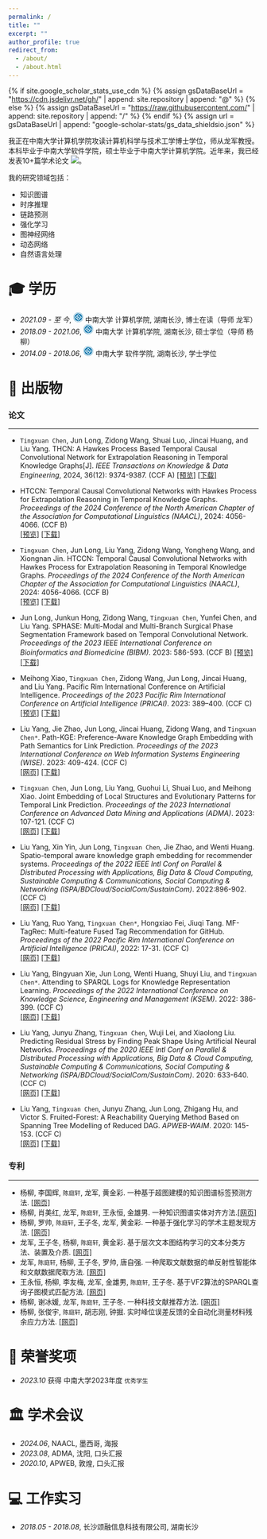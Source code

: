 ```yaml
---
permalink: /
title: ""
excerpt: ""
author_profile: true
redirect_from: 
  - /about/
  - /about.html
---
```


{% if site.google_scholar_stats_use_cdn %}
{% assign gsDataBaseUrl = "https://cdn.jsdelivr.net/gh/" | append: site.repository | append: "@" %}
{% else %}
{% assign gsDataBaseUrl = "https://raw.githubusercontent.com/" | append: site.repository | append: "/" %}
{% endif %}
{% assign url = gsDataBaseUrl | append: "google-scholar-stats/gs_data_shieldsio.json" %}

<span class='anchor' id='about-me'></span>

我正在中南大学计算机学院攻读计算机科学与技术工学博士学位，师从龙军教授。本科毕业于中南大学软件学院，硕士毕业于中南大学计算机学院。近年来，我已经发表10+篇学术论文
 <a href='https://scholar.google.com/citations?user=w32rzN0AAAAJ'><img src="https://img.shields.io/endpoint?url={{ url | url_encode }}&logo=Google%20Scholar&labelColor=f6f6f6&color=9cf&style=flat&label=引用"></a>。

我的研究领域包括：
- 知识图谱
- 时序推理
- 链路预测
- 强化学习
- 图神经网络
- 动态网络
- 自然语言处理
  


<span class='anchor' id='-xl'></span>

# 🎓 学历
- *2021.09 - 至  今*, <a href="https://www.csu.edu.cn/"><img class="svg" src="/images/CSU.png" width="20pt"></a> 中南大学 计算机学院, 湖南长沙, 博士在读（导师 龙军） 
- *2018.09 - 2021.06*, <a href="https://www.csu.edu.cn/"><img class="svg" src="/images/CSU.png" width="20pt"></a> 中南大学 计算机学院, 湖南长沙, 硕士学位（导师 杨柳）
- *2014.09 - 2018.06*, <a href="https://www.csu.edu.cn/"><img class="svg" src="/images/CSU.png" width="20pt"></a> 中南大学 软件学院, 湖南长沙, 学士学位
 
<span class='anchor' id='-lwzl'></span>

# 📝 出版物

### 论文
---

-	`Tingxuan Chen`, Jun Long, Zidong Wang, Shuai Luo, Jincai Huang, and Liu Yang. THCN: A Hawkes Process Based Temporal Causal Convolutional Network for Extrapolation Reasoning in Temporal Knowledge Graphs[J]. *IEEE Transactions on Knowledge & Data Engineering*, 2024, 36(12): 9374-9387. (CCF A) [[预览]](https://doi.ieeecomputersociety.org/10.1109/TKDE.2024.3474051) [[下载]](https://doi.ieeecomputersociety.org/10.1109/TKDE.2024.3474051) 

-	HTCCN: Temporal Causal Convolutional Networks with Hawkes Process for Extrapolation Reasoning in Temporal Knowledge Graphs. *Proceedings of the 2024 Conference of the North American Chapter of the Association for Computational Linguistics (NAACL)*, 2024: 4056-4066. (CCF B)  
[[预览]](https://aclanthology.org/2024.naacl-long.225.pdf) [[下载]](/pdf/TangJ-2022-Mechanism%20of%20Magnetic%20Flux%20Leakage%20Detection%20Method%20Based%20on%20the%20Slotted.pdf)

-	`Tingxuan Chen`, Jun Long, Liu Yang, Zidong Wang, Yongheng Wang, and Xiongnan Jin. HTCCN: Temporal Causal Convolutional Networks with Hawkes Process for Extrapolation Reasoning in Temporal Knowledge Graphs. *Proceedings of the 2024 Conference of the North American Chapter of the Association for Computational Linguistics (NAACL)*, 2024: 4056-4066. (CCF B)  
[[预览]](https://aclanthology.org/2024.naacl-long.225.pdf) [[下载]](/pdf/TangJ-2022-Mechanism%20of%20Magnetic%20Flux%20Leakage%20Detection%20Method%20Based%20on%20the%20Slotted.pdf)

-	Jun Long, Junkun Hong, Zidong Wang, `Tingxuan Chen`, Yunfei Chen, and Liu Yang. SPHASE: Multi-Modal and Multi-Branch Surgical Phase Segmentation Framework based on Temporal Convolutional Network. *Proceedings of the 2023 IEEE International Conference on Bioinformatics and Biomedicine (BIBM)*. 2023: 586-593. (CCF B) 
[[预览]](https://ieeexplore.ieee.org/abstract/document/10385579) [[下载]](/pdf/TangJ-2021-A%20novel%20magnetic%20flux%20leakage%20method%20based%20on%20the%20ferromagnetic%20lift-off%20layer.pdf)

-	Meihong Xiao, `Tingxuan Chen`, Zidong Wang, Jun Long, Jincai Huang, and Liu Yang. Pacific Rim International Conference on Artificial Intelligence. *Proceedings of the 2023 Pacific Rim International Conference on Artificial Intelligence (PRICAI)*. 2023: 389–400. (CCF C)  
[[预览]](https://link.springer.com/chapter/10.1007/978-981-99-7019-3_36) [[下载]](/pdf/TangJ-2020-The%20influence%20of%20magnetic%20head%E2%80%99s%20pose%20on%20magnetic%20flux%20leakage%20detection.pdf)

- Liu Yang, Jie Zhao, Jun Long, Jincai Huang, Zidong Wang, and `Tingxuan Chen*`. Path-KGE: Preference-Aware Knowledge Graph Embedding with Path Semantics for Link Prediction. *Proceedings of the 2023 International Conference on Web Information Systems Engineering (WISE)*. 2023: 409-424. (CCF C)  
[[网页]](https://link.springer.com/chapter/10.1007/978-981-99-7254-8_32) [[下载]](/pdf/FengB-2022-A%20Review%20of%20Magnetic%20Flux%20Leakage%20Nondestructive%20Testing.pdf)

- `Tingxuan Chen`, Jun Long, Liu Yang, Guohui Li, Shuai Luo, and Meihong Xiao. Joint Embedding of Local Structures and Evolutionary Patterns for Temporal Link Prediction. *Proceedings of the 2023 International Conference on Advanced Data Mining and Applications (ADMA)*. 2023: 107-121. (CCF C)  
[[网页]](https://link.springer.com/chapter/10.1007/978-3-031-46664-9_8) [[下载]](/pdf/JinX-2022-A%20Self-Adaptive%20Vibration%20Reduction%20Method%20Based%20on%20Deep%20Deterministic%20Policy.pdf)

- Liu Yang, Xin Yin, Jun Long, `Tingxuan Chen`, Jie Zhao, and Wenti Huang. Spatio-temporal aware knowledge graph embedding for recommender systems. *Proceedings of the 2022 IEEE Intl Conf on Parallel \& Distributed Processing with Applications, Big Data \& Cloud Computing, Sustainable Computing \& Communications, Social Computing \& Networking (ISPA/BDCloud/SocialCom/SustainCom)*. 2022:896-902. (CCF C)  
[[网页]](https://ieeexplore.ieee.org/abstract/document/10070740) [[下载]](/pdf/ZhangJ-2022-Inspection%20of%20Cracks%20in%20the%20Piston%20Rod%20of%20a%20Hydraulic%20Cylinder%20Using%20Injected.pdf)

-	Liu Yang, Ruo Yang, `Tingxuan Chen*`, Hongxiao Fei, Jiuqi Tang. MF-TagRec: Multi-feature Fused Tag Recommendation for GitHub. *Proceedings of the 2022 Pacific Rim International Conference on Artificial Intelligence (PRICAI)*, 2022: 17-31. (CCF C)  
[[网页]](https://link.springer.com/chapter/10.1007/978-3-031-20868-3_2) [[下载]](/pdf/WangS-2022-A%20Novel%20AC-MFL%20Probe%20Based%20on%20the%20Parallel%20Cables%20Magnetizing%20Technique.pdf)

-	Liu Yang, Bingyuan Xie, Jun Long, Wenti Huang, Shuyi Liu, and `Tingxuan Chen*`. Attending to SPARQL Logs for Knowledge Representation Learning. *Proceedings of the 2022 International Conference on Knowledge Science, Engineering and Management (KSEM)*. 2022: 386-399. (CCF C)  
[[网页]](https://link.springer.com/chapter/10.1007/978-3-031-10983-6_30) [[下载]](/pdf/Wang-2020-A%20Novel%20Magnetic%20Flux%20Leakage%20Testing%20Method%20Based%20on%20AC%20and%20DC%20Composite.pdf)

- Liu Yang, Junyu Zhang, `Tingxuan Chen`, Wuji Lei, and Xiaolong Liu. Predicting Residual Stress by Finding Peak Shape Using Artificial Neural Networks. *Proceedings of the 2020 IEEE Intl Conf on Parallel \& Distributed Processing with Applications, Big Data \& Cloud Computing, Sustainable Computing \& Communications, Social Computing \& Networking (ISPA/BDCloud/SocialCom/SustainCom)*. 2020: 633-640. (CCF C)  
[[网页]](https://ieeexplore.ieee.org/abstract/document/9444001) [[下载]](/pdf/WangR-2020-Motion%20induced%20eddy%20current%20based%20testing%20method%20for%20the%20detection%20of.pdf)

-	Liu Yang, `Tingxuan Chen`, Junyu Zhang, Jun Long, Zhigang Hu, and Victor S. Fruited-Forest: A Reachability Querying Method Based on Spanning Tree Modelling of Reduced DAG. *APWEB-WAIM*. 2020: 145-153. (CCF C)  
[[网页]](https://link.springer.com/chapter/10.1007/978-3-030-60259-8_11) [[下载]](/pdf/WangR-2019-A%20large%20lift-off%20nondestructive%20testing%20method%20based%20on%20the%20interaction%20between.pdf)

### 专利
---
- 杨柳, 李国辉, `陈庭轩`, 龙军, 黄金彩. 一种基于超图建模的知识图谱标签预测方法. [[网页]](https://cprs.patentstar.com.cn/Search/Detail?ANE=7CDA4DBA9GEDBIHA9CIC9BHA9IAA8DDABHFA9AGE9HEE9DCC)
- 杨柳, 肖美红, 龙军, `陈庭轩`, 王永恒, 金雄男. 一种知识图谱实体对齐方法.[[网页]](https://cprs.patentstar.com.cn/Search/Detail?ANE=9EGD6CEA9DGC9DGD9IBB5DCACFGAIIIA9HFF9BABCFGA4ACA)
- 杨柳, 罗帅, `陈庭轩`, 王子冬, 龙军, 黄金彩. 一种基于强化学习的学术主题发现方法. [[网页]](https://cprs.patentstar.com.cn/Search/Detail?ANE=9CGB6FBA9GHG9DHE9FIF9BIA9CGH9AIEDGGA9GGG9IGG3ABA) 
- 龙军, 王子冬, 杨柳, `陈庭轩`, 黄金彩. 基于层次文本图结构学习的文本分类方法、装置及介质. [[网页]](https://cprs.patentstar.com.cn/Search/Detail?ANE=9FHF7EDA6CCA9FFE9GDB9GEB9DDCDIHA9HGF9EDH4DAAAEEA) 
- 龙军, `陈庭轩`, 杨柳, 王子冬, 罗帅, 唐自强. 一种爬取文献数据的单反射性智能体和文献数据爬取方法. [[网页]](https://cprs.patentstar.com.cn/Search/Detail?ANE=8AGA7BGA9FCA9DFC4DAA6FBA6BFABEGA9GCFBHGA9AHH8FAA)
- 王永恒, 杨柳, 李友梅, 龙军, 金雄男, `陈庭轩`, 王子冬. 基于VF2算法的SPARQL查询子图模式匹配方法. [[网页]](https://cprs.patentstar.com.cn/Search/Detail?ANE=AIHA9HDB9GEDAHIA9IBB9EFB9DFG8CFA9GED9IGFBIGA9AIE)
- 杨柳, 谢冰媛, 龙军, `陈庭轩`, 王子冬. 一种科技文献推荐方法. [[网页]](https://cprs.patentstar.com.cn/Search/Detail?ANE=7BEA5BEA6BDA5BCA9GHF9HED8AGAHHIA4CBA9EGG8AFA9CIG)
- 杨柳, 张俊宇, `陈庭轩`, 胡志刚, 钟掘. 实时峰位误差反馈的全自动化测量材料残余应力方法. [[网页]](https://cprs.patentstar.com.cn/Search/Detail?ANE=AHIA8IAA9HCC9FEC5CCA3CBA9BHH9DHE8BEA5BBA9FAC9BIC)



<span class='anchor' id='-ryjx'></span>

# 🏅 荣誉奖项
- *2023.10* 获得 中南大学2023年度 `优秀学生`  
  

<span class='anchor' id='-xshy'></span>

# 🏛️ 学术会议
- *2024.06*, NAACL, 墨西哥, 海报
- *2023.08*, ADMA, 沈阳, 口头汇报
- *2020.10*, APWEB, 敦煌, 口头汇报

<span class='anchor' id='-gzsx'></span>

# 💻 工作实习
- *2018.05 - 2018.08*, 长沙颂融信息科技有限公司, 湖南长沙
